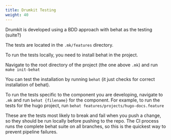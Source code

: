```yaml
---
title: Drumkit Testing
weight: 40
---
```


Drumkit is developed using a BDD approach with behat as the testing (suite?)

The tests are located in the `.mk/features` directory.

To run the tests locally, you need to install behat in the project.

Navigate to the root directory of the project (the one above `.mk`) and run `make init-behat`

You can test the installation by running `behat` (it just checks for correct installation of behat).

To run the tests specific to the component you are developing, navigate to `.mk` and run `behat {filename}` for the component. For example, to run the tests for the hugo project, run `behat features/projects/hugo-docs.feature`

These are the tests most likely to break and fail when you push a change, so they should be run locally before pushing to the repo. The CI process runs the complete behat suite on all branches, so this is the quickest way to prevent pipeline failures.
